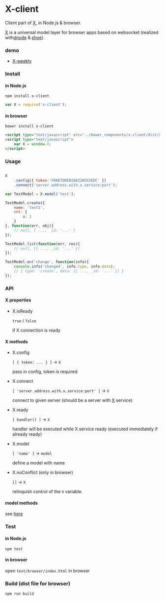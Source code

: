 X-client
=

Client part of [X](https://github.com/nighca/X), in Node.js & browser.

[X](https://github.com/nighca/X) is a universal model layer for browser apps based on websocket (realized with[dnode](https://github.com/substack/dnode) & [shoe](https://github.com/substack/shoe)).

### demo

* [X-weekly](https://github.com/nighca/X-weekly)

### Install

#### in Node.js

	npm install x-client

```javascript
var X = require('x-client');
```

#### in browser

	bower install x-client

```html
<script type="text/javascript" src="../bower_components/x-client/dist/X.js"></script>
<script type="text/javascript">
	var X = window.X;
</script>
```

### Usage

```javascript

X
	.config({ token:'FAKETOKEN1QAZ2WSX3EDC' })
	.connect('server.address.with.x.service:port');

var TestModel = X.model('test');

TestModel.create({
	name: 'test1',
	cnt: {
		a: 1
	}
}, function(err, obj){
	// null, { ..., _id: '...' }
});

TestModel.list(function(err, res){
	// null, [{ ..., _id: '...' }]
});

TestModel.on('change', function(info){
    console.info('changed', info.type, info.data);
    // { type: 'create', data: [{ ..., _id: '...' }] }
});
```

### API

#### X properties

* X.isReady

	`true` / `false`

	if X connection is ready

#### X methods

* X.config

	`[ { token: ... } ]` -> `X`

	pass in config, token is required

* X.connect

	`[ 'server.address.with.x.service:port' ]` -> `X`

	connect to given server (should be a server with [X](https://github.com/nighca/X) service)

* X.ready

	`[ handler() ]` -> `X`

	handler will be executed while X service ready (executed immediately if already ready)

* X.model

	`[ 'name' ]` -> `model`

	define a model with name

* X.noConflict (only in browser)

	`[]` -> `X`

	relinquish control of the `X` variable.

#### model methods

see [here](https://github.com/nighca/X#model-methods)

### Test

#### in Node.js

	npm test

#### in browser

open `test/browser/index.html` in browser

### Build (dist file for browser)

	npm run build